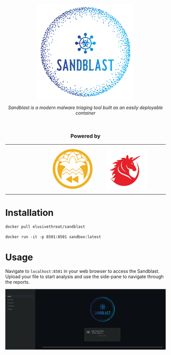 <div align="center">
  <img width="300px" src="images/bluelogo.png" />

  <br/>

  <p><i>Sandblast is a modern malware triaging tool built as an easily deployable container</i></p>
  <br />
  
  <h3> Powered by </h2>
  
  ---
  
  <div>
    <img width="200px" src="https://github.com/mandiant/capa/blob/master/.github/logo.png" hspace="20" alt="" />
    <img width="200px" src="https://github.com/mandiant/flare-floss/blob/master/resources/floss-logo.png" alt="" hspace="20"/>
    <img width="125px" src="https://raw.githubusercontent.com/rizinorg/rizin/dev/doc/img/rizin.svg?sanitize=true" alt="" hspace="20"/>
    <img width="125px" src="https://github.com/unicorn-engine/unicorn/blob/master/docs/unicorn-logo.png" alt=""  hspace="20" />
  </div>
  
</div>

---

# Installation

```
docker pull elusivethreat/sandblast

docker run -it -p 8501:8501 sandbox:latest
```

# Usage

Navigate to `localhost:8501` in your web browser to access the Sandblast. Upload your file to start analysis and use the side-pane to navigate through the reports.

<img src="assets/home.png"/>